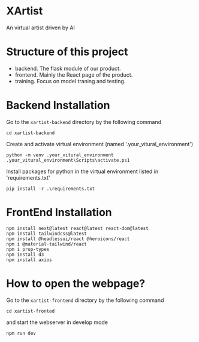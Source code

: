 # XArtist
An virtual artist driven by AI


# Structure of this project

- backend. The flask module of our product.
- frontend. Mainly the React page of the product.
- training. Focus on model traning and testing.

# Backend Installation

Go to the `xartist-backend` directory by the following command

```shell
cd xartist-backend
```

Create and activate virtual environment (named '.your_vitural_environment')

```
python -m venv .your_vitural_environment
.your_vitural_environment\Scripts\activate.ps1
```

Install packages for python in the virtual environment listed in 'requirements.txt'

```
pip install -r .\requirements.txt
```

# FrontEnd Installation

```
npm install next@latest react@latest react-dom@latest
npm install tailwindcss@latest
npm install @headlessui/react @heroicons/react
npm i @material-tailwind/react
npm i prop-types
npm install d3
npm install axios
```


# How to open the webpage?

Go to the `xartist-frontend` directory by the following command

```shell
cd xartist-fronted
```

and start the webserver in develop mode

```shell
npm run dev
```